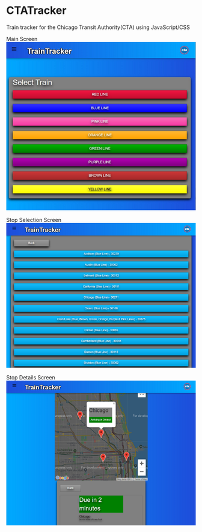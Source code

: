 # CTATracker
 Train tracker for the Chicago Transit Authority(CTA) using JavaScript/CSS

Main Screen
</br>![Main Selection Screen](mainselectionscreen.png?raw=true "Main Selection Screen")

Stop Selection Screen
</br>![Stop Selection Screen](stopselectionscreen.png?raw=true "Stop Selection Screen")

Stop Details Screen
</br>![Stop Details Screen](stopdetails.png?raw=true "Stop Details Screen")